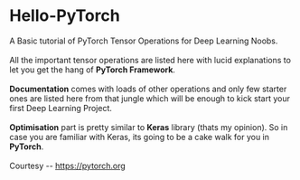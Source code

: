 # Hello-PyTorch
A Basic tutorial of PyTorch Tensor Operations for Deep Learning Noobs. </br> </br>
All the important tensor operations are listed here with lucid explanations to let you get the hang of **PyTorch Framework**. </br></br>
**Documentation** comes with loads of other operations and only few starter ones are listed here from that jungle which will be enough to kick start your first Deep Learning Project.</br></br>
**Optimisation** part is pretty similar to **Keras** library (thats my opinion). So in case you are familiar with Keras, its going to be a cake walk for you in **PyTorch**.</br></br>
Courtesy -- https://pytorch.org 
